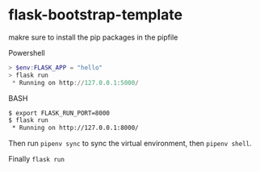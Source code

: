 # flask-bootstrap-template

makre sure to install the pip packages in the pipfile

Powershell
``` powershell
> $env:FLASK_APP = "hello"
> flask run
 * Running on http://127.0.0.1:5000/
 ```

BASH
```bash
$ export FLASK_RUN_PORT=8000
$ flask run
 * Running on http://127.0.0.1:8000/
 ```

Then run ```pipenv sync``` to sync the virtual environment, then ```pipenv shell```.

Finally ```flask run```
